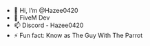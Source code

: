 - 👋 Hi, I’m @Hazee0420
- 👀 FiveM Dev
- 📫 Discord - Hazee0420
- ⚡ Fun fact: Know as The Guy With The Parrot

